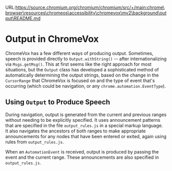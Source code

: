 URL:https://source.chromium.org/chromium/chromium/src/+/main:chrome\browser\resources\chromeos\accessibility\chromevox\mv2\background\output\README.md
# Output in ChromeVox

ChromeVox has a few different ways of producing output. Sometimes, speech
is provided directly to `Output.withString()` -- after internationalizing
via `Msgs.getMsg()`. This at first seems like the right approach for most
situations, but the `Output` class has developed a sophisticated method
of automatically determining the output strings, based on the change in the
`CursorRange` that ChromeVox is focused on and the type of event that's
occurring (which could be navigation, or any
`chrome.automation.EventType`).

## Using `Output` to Produce Speech

During navigation, output is generated from the current and previous ranges
without needing to be explicitly specified. It uses announcement patterns
that are specified in the file `output_rules.js` in a special markup language.
It also navigates the ancestors of both ranges to make appropriate announcements
for any nodes that have been entered or exited, again using rules from
`output_rules.js`.

When an `AutomationEvent` is received, output is produced by passing the event
and the current range. These announcements are also specified in
`output_rules.js`.